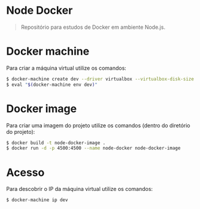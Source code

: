 # Node Docker

> Repositório para estudos de Docker em ambiente Node.js.

# Docker machine

Para criar a máquina virtual utilize os comandos:

``` bash
$ docker-machine create dev --driver virtualbox --virtualbox-disk-size "5000" --virtualbox-cpu-count 2 --virtualbox-memory "2048"
$ eval "$(docker-machine env dev)"
```

# Docker image

Para criar uma imagem do projeto utilize os comandos (dentro do diretório do projeto):

``` bash
$ docker build -t node-docker-image .
$ docker run -d -p 4500:4500 --name node-docker node-docker-image
```

# Acesso

Para descobrir o IP da máquina virtual utilize os comandos:

``` bash
$ docker-machine ip dev
```